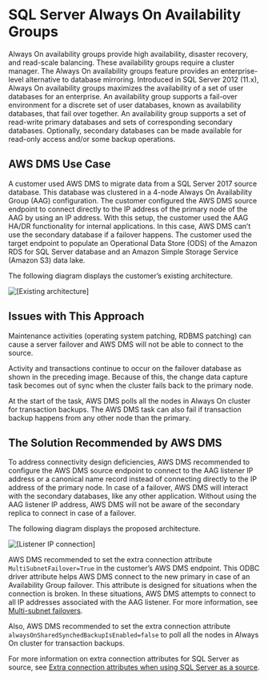 # SQL Server Always On Availability Groups<a name="chap-manageddatabases.sqlserveralwayson.ag"></a>

Always On availability groups provide high availability, disaster recovery, and read\-scale balancing\. These availability groups require a cluster manager\. The Always On availability groups feature provides an enterprise\-level alternative to database mirroring\. Introduced in SQL Server 2012 \(11\.x\), Always On availability groups maximizes the availability of a set of user databases for an enterprise\. An availability group supports a fail\-over environment for a discrete set of user databases, known as availability databases, that fail over together\. An availability group supports a set of read\-write primary databases and sets of corresponding secondary databases\. Optionally, secondary databases can be made available for read\-only access and/or some backup operations\.

## AWS DMS Use Case<a name="chap-manageddatabases.sqlserveralwayson.ag.usecase"></a>

A customer used AWS DMS to migrate data from a SQL Server 2017 source database\. This database was clustered in a 4\-node Always On Availability Group \(AAG\) configuration\. The customer configured the AWS DMS source endpoint to connect directly to the IP address of the primary node of the AAG by using an IP address\. With this setup, the customer used the AAG HA/DR functionality for internal applications\. In this case, AWS DMS can’t use the secondary database if a failover happens\. The customer used the target endpoint to populate an Operational Data Store \(ODS\) of the Amazon RDS for SQL Server database and an Amazon Simple Storage Service \(Amazon S3\) data lake\.

The following diagram displays the customer’s existing architecture\.

![\[Existing architecture\]](http://docs.aws.amazon.com/dms/latest/sbs/images/sbs-aws-dms-direct-ip-connection.png)

## Issues with This Approach<a name="chap-manageddatabases.sqlserveralwayson.ag.issues"></a>

Maintenance activities \(operating system patching, RDBMS patching\) can cause a server failover and AWS DMS will not be able to connect to the source\.

Activity and transactions continue to occur on the failover database as shown in the preceding image\. Because of this, the change data capture task becomes out of sync when the cluster fails back to the primary node\.

At the start of the task, AWS DMS polls all the nodes in Always On cluster for transaction backups\. The AWS DMS task can also fail if transaction backup happens from any other node than the primary\.

## The Solution Recommended by AWS DMS<a name="chap-manageddatabases.sqlserveralwayson.ag.solutions"></a>

To address connectivity design deficiencies, AWS DMS recommended to configure the AWS DMS source endpoint to connect to the AAG listener IP address or a canonical name record instead of connecting directly to the IP address of the primary node\. In case of a failover, AWS DMS will interact with the secondary databases, like any other application\. Without using the AAG listener IP address, AWS DMS will not be aware of the secondary replica to connect in case of a failover\.

The following diagram displays the proposed architecture\.

![\[Listener IP connection\]](http://docs.aws.amazon.com/dms/latest/sbs/images/sbs-aws-dms-listener-ip-connection.png)

 AWS DMS recommended to set the extra connection attribute `MultiSubnetFailover=True` in the customer’s AWS DMS endpoint\. This ODBC driver attribute helps AWS DMS connect to the new primary in case of an Availability Group failover\. This attribute is designed for situations when the connection is broken\. In these situations, AWS DMS attempts to connect to all IP addresses associated with the AAG listener\. For more information, see [Multi\-subnet failovers](https://docs.microsoft.com/en-us/sql/database-engine/availability-groups/windows/listeners-client-connectivity-application-failover?view=sql-server-2017#SupportAgMultiSubnetFailover)\.

Also, AWS DMS recommended to set the extra connection attribute `alwaysOnSharedSynchedBackupIsEnabled=false` to poll all the nodes in Always On cluster for transaction backups\.

For more information on extra connection attributes for SQL Server as source, see [Extra connection attributes when using SQL Server as a source](https://docs.aws.amazon.com/dms/latest/userguide/CHAP_Source.SQLServer.html#CHAP_Source.SQLServer.ConnectionAttrib)\.